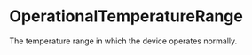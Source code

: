 OperationalTemperatureRange
===========================

The temperature range in which the device operates normally.

